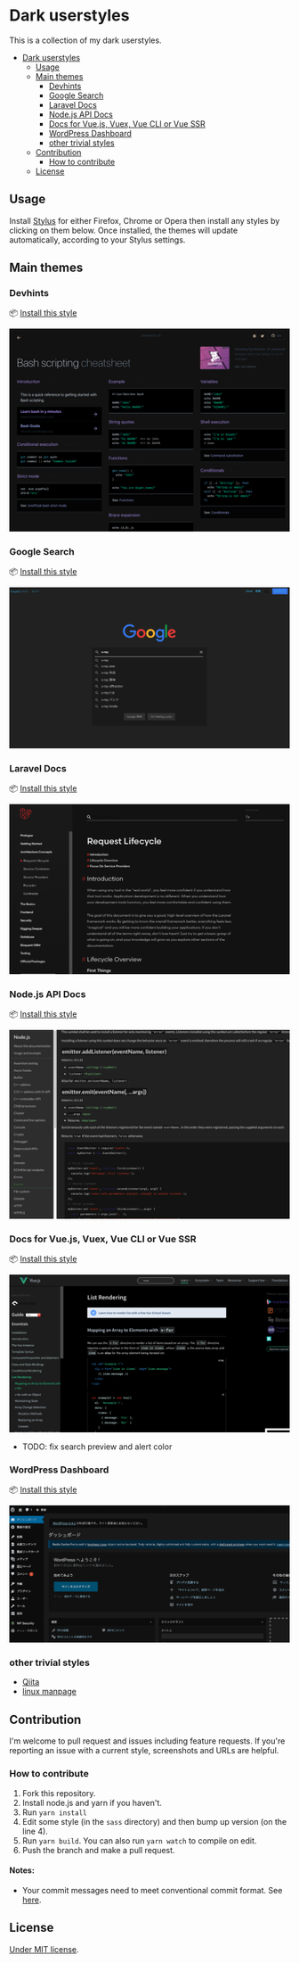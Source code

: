 # Dark userstyles
This is a collection of my dark userstyles.

- [Dark userstyles](#dark-userstyles)
    - [Usage](#usage)
    - [Main themes](#main-themes)
        - [Devhints](#devhints)
        - [Google Search](#google-search)
        - [Laravel Docs](#laravel-docs)
        - [Node.js API Docs](#nodejs-api-docs)
        - [Docs for Vue.js, Vuex, Vue CLI or Vue SSR](#vuejs-vuex-vue-cli-or-vue-ssr)
        - [WordPress Dashboard](#wordpress-dashboard)
        - [other trivial styles](#other-trivial-styles)
    - [Contribution](#contribution)
        - [How to contribute](#how-to-contribute)
    - [License](#license)

## Usage
Install [Stylus](https://add0n.com/stylus.html) for either Firefox, Chrome or Opera then install any styles by clicking on them below. Once installed, the themes will update automatically, according to your Stylus settings.

## Main themes
### Devhints
📦 [Install this style](https://github.com/xentok/userstyles/raw/main/build/devhints.io/dark.user.css)

![Devhints](image/devhints.io.png)

### Google Search
📦 [Install this style](https://github.com/xentok/userstyles/raw/main/build/google.com/clean-dark.user.css)

![Google](image/google.com.png)

### Laravel Docs
📦 [Install this style](https://github.com/xentok/userstyles/raw/main/build/laravel.com/dark.user.css)

![Laravel](image/laravel.com.png)

### Node.js API Docs
📦 [Install this style](https://github.com/xentok/userstyles/raw/main/build/nodejs.org/dark.user.css)

![Node.js API](image/nodejs.org.png)

### Docs for Vue.js, Vuex, Vue CLI or Vue SSR
📦 [Install this style](https://github.com/xentok/userstyles/raw/main/build/vuejs.org/dark.user.css)

![Vue](image/vuejs.org.png)

* TODO: fix search preview and alert color

### WordPress Dashboard
📦 [Install this style](https://github.com/xentok/userstyles/raw/main/build/wordpress/black.user.css)

![WordPress](image/wordpress.png)

### other trivial styles
* [Qiita](https://github.com/xentok/userstyles/raw/main/build/qiita.com/dark.user.css)
* [linux manpage](https://github.com/xentok/userstyles/raw/main/build/linux.die.net/dark.user.css)

## Contribution
I'm welcome to pull request and issues including feature requests.
If you're reporting an issue with a current style, screenshots and URLs are helpful.

### How to contribute
1. Fork this repository.
2. Install node.js and yarn if you haven't.
3. Run `yarn install`
4. Edit some style (in the `sass` directory) and then bump up version (on the line 4).
5. Run `yarn build`. You can also run `yarn watch` to compile on edit.
6. Push the branch and make a pull request.

#### Notes:
* Your commit messages need to meet conventional commit format. See [here](https://github.com/conventional-changelog/commitlint#what-is-commitlint).

## License
[Under MIT license](https://opensource.org/licenses/MIT).